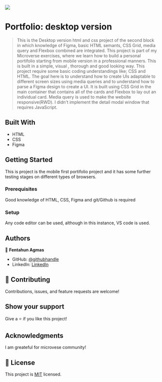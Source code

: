 ![](https://img.shields.io/badge/Microverse-blueviolet)

# Portfolio: desktop version

> This is the Desktop version html and css project of the second block in which knowledge of Figma, basic HTML semants, CSS Grid, media query and Flexbox combined are integrated.
> This project is part of my Microverse exercises, where we learn how to build a personal portifolio starting from mobile version in a professional manners.
> This is built in a simple, visual , thorough and good looking way.
> This project require some basic coding understandings like; CSS and HTML.
> The goal here is to understand how to create UIs adaptable to different screen sizes using media queries and to understand how to parse a Figma design to create a UI.
> It is built using CSS Grid in the main container that contains all of the cards and Flexbox to lay out an individual card.
> Media query is used to make the website responsive(RWD).
> I didn't implement the detail modal window that requires JavaScript.

## Built With

- HTML
- CSS
- Figma

## Getting Started

This is project is the mobile first portifolio project and it has some further testing stages on different types of browsers.

### Prerequisites

Good knowledge of HTML, CSS, Figma and git/Github is required

### Setup

Any code editor can be used, although in this instance, VS code is used.

## Authors

👤 **Fentahun Agmas**

- GitHub: [@githubhandle](https://github.com/Fentahunn)
- LinkedIn: [LinkedIn](https://www.linkedin.com/in/fentahun-agmas-5a01aa162/)

## 🤝 Contributing

Contributions, issues, and feature requests are welcome!

## Show your support

Give a ⭐️ if you like this project!

## Acknowledgments

I am greateful for microvese community!

## 📝 License

This project is [MIT](./LICENSE) licensed.
